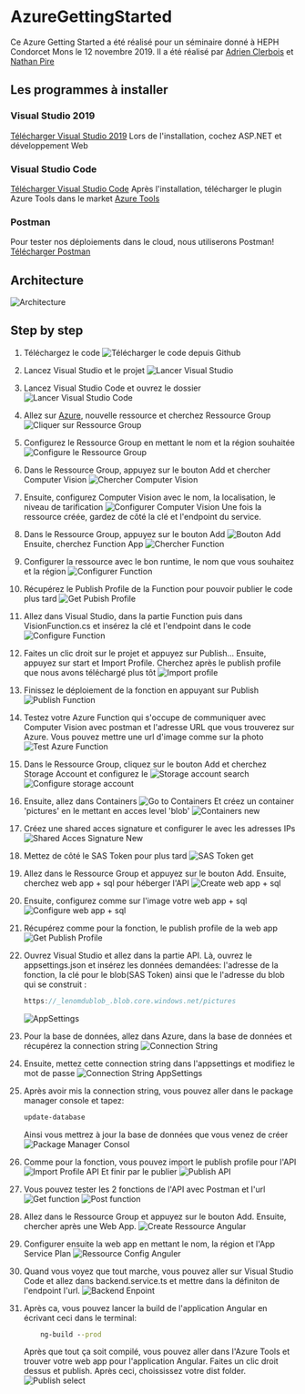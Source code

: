 # AzureGettingStarted

Ce Azure Getting Started a été réalisé pour un séminaire donné à HEPH Condorcet Mons le 12 novembre 2019.
Il a été réalisé par [Adrien Clerbois](https://www.linkedin.com/in/aclerbois/) et [Nathan Pire](https://www.linkedin.com/in/nathanpire/)

## Les programmes à installer

### Visual Studio 2019

[Télécharger Visual Studio 2019](https://visualstudio.microsoft.com/)
Lors de l'installation, cochez ASP.NET et développement Web

### Visual Studio Code

[Télécharger Visual Studio Code](https://code.visualstudio.com/)
Après l'installation, télécharger le plugin Azure Tools dans le market [Azure Tools](https://code.visualstudio.com/docs/azure/extensions)

### Postman

Pour tester nos déploiements dans le cloud, nous utiliserons Postman!
[Télécharger Postman](https://www.getpostman.com/)

## Architecture

![Architecture](https://github.com/micbelgique/AzureGettingStarted/blob/master/images/Architecture.png)

## Step by step

1. Téléchargez le code
![Télécharger le code depuis Github](https://github.com/micbelgique/AzureGettingStarted/blob/master/images/Github-Download.png)

2. Lancez Visual Studio et le projet
![Lancer Visual Studio](https://github.com/micbelgique/AzureGettingStarted/blob/master/images/VisualStudio-Launch.jpg)

3. Lancez Visual Studio Code et ouvrez le dossier
![Lancer Visual Studio Code](https://github.com/micbelgique/AzureGettingStarted/blob/master/images/VisualStudioCode-Launch.jpg)

4. Allez sur [Azure](portal.azure.com), nouvelle ressource et cherchez Ressource Group
![Cliquer sur Ressource Group](https://github.com/micbelgique/AzureGettingStarted/blob/master/images/Azure-CreateRessource-RessourceGroup-RessourceGroup.png)

5. Configurez le Ressource Group en mettant le nom et la région souhaitée
![Configure le Ressource Group](https://github.com/micbelgique/AzureGettingStarted/blob/master/images/Azure-CreateRessource-RessourceGroup-Configure.png)

6. Dans le Ressource Group, appuyez sur le bouton Add et chercher Computer Vision
![Chercher Computer Vision](https://github.com/micbelgique/AzureGettingStarted/blob/master/images/Azure-CreateRessource-ComputerVision-ComputerVision.png)

7. Ensuite, configurez Computer Vision avec le nom, la localisation, le niveau de tarification
![Configurer Computer Vision](https://github.com/micbelgique/AzureGettingStarted/blob/master/images/Azure-CreateRessource-ComputerVision-Configure.png)
Une fois la ressource créée, gardez de côté la clé et l'endpoint du service.

8. Dans le Ressource Group, appuyez sur le bouton Add
![Bouton Add](https://github.com/micbelgique/AzureGettingStarted/blob/master/images/Azure-CreateRessource-Function-AddButton.png)
Ensuite, cherchez Function App
![Chercher Function](https://github.com/micbelgique/AzureGettingStarted/blob/master/images/Azure-CreateRessource-Function-FunctionApp.png)

9. Configurer la ressource avec le bon runtime, le nom que vous souhaitez et la région
![Configurer Function](https://github.com/micbelgique/AzureGettingStarted/blob/master/images/Azure-CreateRessource-Function-Configure.png)

10. Récupérez le Publish Profile de la Function pour pouvoir publier le code plus tard
![Get Pubish Profile](https://github.com/micbelgique/AzureGettingStarted/blob/master/images/Azure-CreateRessource-Function-GetPublishProfile.png)

11. Allez dans Visual Studio, dans la partie Function puis dans VisionFunction.cs et insérez la clé et l'endpoint dans le code
![Configure Function](https://github.com/micbelgique/AzureGettingStarted/blob/master/images/Azure-Function-Configure.png)

12. Faites un clic droit sur le projet et appuyez sur Publish... Ensuite, appuyez sur start et Import Profile. Cherchez après le publish profile que nous avons téléchargé plus tôt
![Import profile](https://github.com/micbelgique/AzureGettingStarted/blob/master/images/Azure-Function-Import.png)

13. Finissez le déploiement de la fonction en appuyant sur Publish
![Publish Function](https://github.com/micbelgique/AzureGettingStarted/blob/master/images/Azure-Function-Publish.png)

14. Testez votre Azure Function qui s'occupe de communiquer avec Computer Vision avec postman et l'adresse URL que vous trouverez sur Azure. Vous pouvez mettre une url d'image comme sur la photo
![Test Azure Function](https://github.com/micbelgique/AzureGettingStarted/blob/master/images/Azure-Function-Test.png)

15. Dans le Ressource Group, cliquez sur le bouton Add et cherchez Storage Account et configurez le
![Storage account search](https://github.com/micbelgique/AzureGettingStarted/blob/master/images/Azure-CreateRessource-Blob-StorageAccount.png)
![Configure storage account](https://github.com/micbelgique/AzureGettingStarted/blob/master/images/Azure-CreateRessource-Blob-Configure.png)

16. Ensuite, allez dans Containers
![Go to Containers](https://github.com/micbelgique/AzureGettingStarted/blob/master/images/Azure-CreateRessource-Blob-Containers.png)
Et créez un container 'pictures' en le mettant en acces level 'blob'
![Containers new](https://github.com/micbelgique/AzureGettingStarted/blob/master/images/Azure-CreateRessource-Blob-Containers-New.png)

17. Créez une shared acces signature et configurer le avec les adresses IPs
![Shared Acces Signature New](https://github.com/micbelgique/AzureGettingStarted/blob/master/images/Azure-CreateRessource-Blob-SharedAccess.png)

18. Mettez de côté le SAS Token pour plus tard
![SAS Token get](https://github.com/micbelgique/AzureGettingStarted/blob/master/images/Azure-CreateRessource-Blob-GetSharedAccess.png)

19. Allez dans le Ressource Group et appuyez sur le bouton Add. Ensuite, cherchez web app + sql pour héberger l'API
![Create web app + sql](https://github.com/micbelgique/AzureGettingStarted/blob/master/images/Azure-CreateRessource-Apisql.png)

20. Ensuite, configurez comme sur l'image votre web app + sql
![Configure web app + sql](https://github.com/micbelgique/AzureGettingStarted/blob/master/images/Azure-CreateRessource-Apisql-configure.png)

21. Récupérez comme pour la fonction, le publish profile de la web app
![Get Publish Profile](https://github.com/micbelgique/AzureGettingStarted/blob/master/images/Azure-API-PublishProfile.png)

22. Ouvrez Visual Studio et allez dans la partie API. Là, ouvrez le appsettings.json et insérez les données demandées: l'adresse de la fonction, la clé pour le blob(SAS Token) ainsi que le l'adresse du blob qui se construit :

    ``` javascript
    https://_lenomdublob_.blob.core.windows.net/pictures
    ```

    ![AppSettings](https://github.com/micbelgique/AzureGettingStarted/blob/master/images/Azure-API-AppSettings.png)

23. Pour la base de données, allez dans Azure, dans la base de données et récupérez la connection string
![Connection String](https://github.com/micbelgique/AzureGettingStarted/blob/master/images/Azure-API-ConnectionString.png)

24. Ensuite, mettez cette connection string dans l'appsettings et modifiez le mot de passe
![Connection String AppSettings](https://github.com/micbelgique/AzureGettingStarted/blob/master/images/Azure-API-AppSettingsConnectionString.png)

25. Après avoir mis la connection string, vous pouvez aller dans le package manager console et tapez:

    ``` powershell
    update-database
    ```

    Ainsi vous mettrez à jour la base de données que vous venez de créer
    ![Package Manager Consol](https://github.com/micbelgique/AzureGettingStarted/blob/master/images/Azure-API-PackageManagerConsole.png)

26. Comme pour la fonction, vous pouvez import le publish profile pour l'API
![Import Profile API](https://github.com/micbelgique/AzureGettingStarted/blob/master/images/Azure-API-ImportProfile.png)
Et finir par le publier
![Publish API](https://github.com/micbelgique/AzureGettingStarted/blob/master/images/Azure-API-Publish.png)

27. Vous pouvez tester les 2 fonctions de l'API avec Postman et l'url
![Get function](https://github.com/micbelgique/AzureGettingStarted/blob/master/images/Azure-API-Test-Getpng.png)
![Post function](https://github.com/micbelgique/AzureGettingStarted/blob/master/images/Azure-API-Test-Post.png)

28. Allez dans le Ressource Group et appuyez sur le bouton Add. Ensuite, chercher après une Web App.
![Create Ressource Angular](https://github.com/micbelgique/AzureGettingStarted/blob/master/images/Azure-CreateRessource-Angular.png)

29. Configurer ensuite la web app en mettant le nom, la région et l'App Service Plan
![Ressource Config Anguler](https://github.com/micbelgique/AzureGettingStarted/blob/master/images/Azure-CreateRessource-Angular-Config.png)

30. Quand vous voyez que tout marche, vous pouvez aller sur Visual Studio Code et allez dans backend.service.ts et mettre dans la définiton de l'endpoint l'url.
![Backend Enpoint](https://github.com/micbelgique/AzureGettingStarted/blob/master/images/Azure-Angular-Config.png)

31. Après ca, vous pouvez lancer la build de l'application Angular en écrivant ceci dans le terminal:

    ``` cmd
        ng-build --prod
    ```

    Après que tout ça soit compilé, vous pouvez aller dans l'Azure Tools et trouver votre web app pour l'application Angular. Faites un clic droit dessus et publish. Après ceci, choississez votre dist folder.
    ![Publish select](https://github.com/micbelgique/AzureGettingStarted/blob/master/images/Azure-Angular-Deploy-Select.png)
